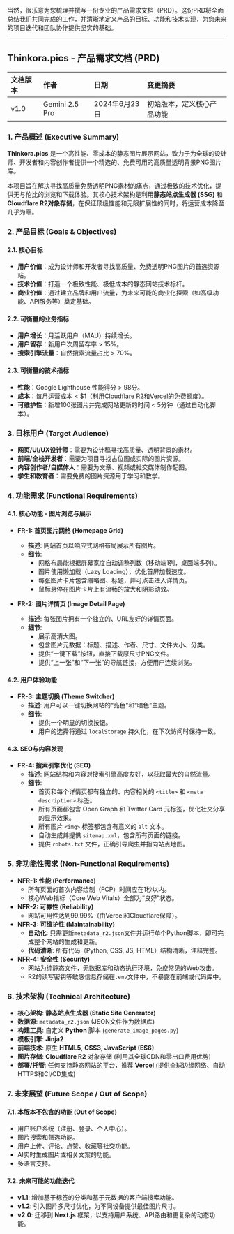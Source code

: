 当然，很乐意为您梳理并撰写一份专业的产品需求文档（PRD）。这份PRD将全面总结我们共同完成的工作，并清晰地定义产品的目标、功能和技术实现，为您未来的项目迭代和团队协作提供坚实的基础。

---

## **Thinkora.pics - 产品需求文档 (PRD)**

| **文档版本** | **作者**     | **日期**       | **变更摘要**                 |
| :----------- | :----------- | :------------- | :--------------------------- |
| v1.0         | Gemini 2.5 Pro | 2024年6月23日 | 初始版本，定义核心产品功能 |

### **1. 产品概述 (Executive Summary)**

**Thinkora.pics** 是一个高性能、零成本的静态图片展示网站，致力于为全球的设计师、开发者和内容创作者提供一个精选的、免费可用的高质量透明背景PNG图片库。

本项目旨在解决寻找高质量免费透明PNG素材的痛点，通过极致的技术优化，提供无与伦比的浏览和下载体验。其核心技术架构是利用**静态站点生成器 (SSG)** 和**Cloudflare R2对象存储**，在保证顶级性能和无限扩展性的同时，将运营成本降至几乎为零。

### **2. 产品目标 (Goals & Objectives)**

#### **2.1. 核心目标**
- **用户价值**：成为设计师和开发者寻找高质量、免费透明PNG图片的首选资源站。
- **技术价值**：打造一个极致性能、极低成本的静态网站技术标杆。
- **商业价值**：通过建立品牌和用户流量，为未来可能的商业化探索（如高级功能、API服务等）奠定基础。

#### **2.2. 可衡量的业务指标**
- **用户增长**：月活跃用户（MAU）持续增长。
- **用户留存**：新用户次周留存率 > 15%。
- **搜索引擎流量**：自然搜索流量占比 > 70%。

#### **2.3. 可衡量的技术指标**
- **性能**：Google Lighthouse 性能得分 > 98分。
- **成本**：每月运营成本 < $1（利用Cloudflare R2和Vercel的免费额度）。
- **可维护性**：新增100张图片并完成网站更新的时间 < 5分钟（通过自动化脚本）。

### **3. 目标用户 (Target Audience)**

- **网页/UI/UX设计师**：需要为设计稿寻找高质量、透明背景的素材。
- **前端/全栈开发者**：需要为项目寻找占位图或实际的图片资源。
- **内容创作者/自媒体人**：需要为文章、视频或社交媒体制作配图。
- **学生和教育者**：需要免费的图片资源用于学习和教学。

### **4. 功能需求 (Functional Requirements)**

#### **4.1. 核心功能 - 图片浏览与展示**
- **FR-1: 首页图片网格 (Homepage Grid)**
  - **描述**: 网站首页以响应式网格布局展示所有图片。
  - **细节**:
    - 网格布局能根据屏幕宽度自动调整列数（移动端1列，桌面端多列）。
    - 图片使用懒加载（Lazy Loading），优化首屏加载速度。
    - 每张图片卡片包含缩略图、标题，并可点击进入详情页。
    - 鼠标悬停在图片卡片上有流畅的放大和阴影动效。

- **FR-2: 图片详情页 (Image Detail Page)**
  - **描述**: 每张图片拥有一个独立的、URL友好的详情页面。
  - **细节**:
    - 展示高清大图。
    - 包含图片元数据：标题、描述、作者、尺寸、文件大小、分类。
    - 提供“一键下载”按钮，直接下载原尺寸PNG文件。
    - 提供“上一张”和“下一张”的导航链接，方便用户连续浏览。

#### **4.2. 用户体验功能**
- **FR-3: 主题切换 (Theme Switcher)**
  - **描述**: 用户可以一键切换网站的“亮色”和“暗色”主题。
  - **细节**:
    - 提供一个明显的切换按钮。
    - 用户的选择将通过 `localStorage` 持久化，在下次访问时保持一致。

#### **4.3. SEO与内容发现**
- **FR-4: 搜索引擎优化 (SEO)**
  - **描述**: 网站结构和内容对搜索引擎高度友好，以获取最大的自然流量。
  - **细节**:
    - 首页和每个详情页都有独立的、内容相关的 `<title>` 和 `<meta description>` 标签。
    - 所有页面都包含 Open Graph 和 Twitter Card 元标签，优化社交分享的显示效果。
    - 所有图片 `<img>` 标签都包含有意义的 `alt` 文本。
    - 自动生成并提供 `sitemap.xml`，包含所有页面的链接。
    - 提供 `robots.txt` 文件，正确引导爬虫并指向站点地图。

### **5. 非功能性需求 (Non-Functional Requirements)**

- **NFR-1: 性能 (Performance)**
  - 所有页面的首次内容绘制（FCP）时间应在1秒以内。
  - 核心Web指标（Core Web Vitals）全部为“良好”状态。
- **NFR-2: 可靠性 (Reliability)**
  - 网站可用性达到99.99%（由Vercel和Cloudflare保障）。
- **NFR-3: 可维护性 (Maintainability)**
  - **自动化**: 只需更新`metadata_r2.json`文件并运行单个Python脚本，即可完成整个网站的生成和更新。
  - **代码清晰**: 所有代码（Python, CSS, JS, HTML）结构清晰，注释完整。
- **NFR-4: 安全性 (Security)**
  - 网站为纯静态文件，无数据库和动态执行环境，免疫常见的Web攻击。
  - R2的读写密钥等敏感信息存储在`.env`文件中，不暴露在前端或代码库中。

### **6. 技术架构 (Technical Architecture)**

- **核心架构**: **静态站点生成器 (Static Site Generator)**
- **数据源**: `metadata_r2.json` (JSON文件作为数据库)
- **构建工具**: 自定义 **Python** 脚本 (`generate_image_pages.py`)
- **模板引擎**: **Jinja2**
- **前端技术**: 原生 **HTML5**, **CSS3**, **JavaScript (ES6)**
- **图片存储**: **Cloudflare R2** 对象存储 (利用其全球CDN和零出口费用优势)
- **部署/托管**: 任何支持静态网站的平台，推荐 **Vercel** (提供全球边缘网络、自动HTTPS和CI/CD集成)

### **7. 未来展望 (Future Scope / Out of Scope)**

#### **7.1. 本版本不包含的功能 (Out of Scope)**
- 用户账户系统（注册、登录、个人中心）。
- 图片搜索和筛选功能。
- 用户上传、评论、点赞、收藏等社交功能。
- AI实时生成图片或相关文案的功能。
- 多语言支持。

#### **7.2. 未来可能的功能迭代**
- **v1.1**: 增加基于标签的分类和基于元数据的客户端搜索功能。
- **v1.2**: 引入图片多尺寸优化，为不同设备提供最佳图片尺寸。
- **v2.0**: 迁移到 **Next.js** 框架，以支持用户系统、API路由和更复杂的动态功能。
